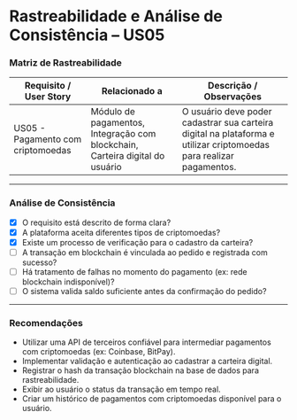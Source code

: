 # Rastreabilidade e Análise de Consistência – US05

### Matriz de Rastreabilidade

| Requisito / User Story | Relacionado a | Descrição / Observações |
|------------------------|---------------|--------------------------|
| US05 - Pagamento com criptomoedas |Módulo de pagamentos, Integração com blockchain, Carteira digital do usuário | O usuário deve poder cadastrar sua carteira digital na plataforma e utilizar criptomoedas para realizar pagamentos. |

---

### Análise de Consistência

- [x] O requisito está descrito de forma clara?
- [x] A plataforma aceita diferentes tipos de criptomoedas?
- [x] Existe um processo de verificação para o cadastro da carteira?
- [ ] A transação em blockchain é vinculada ao pedido e registrada com sucesso?
- [ ] Há tratamento de falhas no momento do pagamento (ex: rede blockchain indisponível)?
- [ ] O sistema valida saldo suficiente antes da confirmação do pedido?

---

### Recomendações

- Utilizar uma API de terceiros confiável para intermediar pagamentos com criptomoedas (ex: Coinbase, BitPay).
- Implementar validação e autenticação ao cadastrar a carteira digital.
- Registrar o hash da transação blockchain na base de dados para rastreabilidade.
- Exibir ao usuário o status da transação em tempo real.
- Criar um histórico de pagamentos com criptomoedas disponível para o usuário.